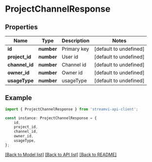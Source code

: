 # ProjectChannelResponse


## Properties

Name | Type | Description | Notes
------------ | ------------- | ------------- | -------------
**id** | **number** | Primary key | [default to undefined]
**project_id** | **number** | User id | [default to undefined]
**channel_id** | **number** | Channel id | [default to undefined]
**owner_id** | **number** | Owner id | [default to undefined]
**usageType** | **number** | usageType | [default to undefined]

## Example

```typescript
import { ProjectChannelResponse } from 'streamvi-api-client';

const instance: ProjectChannelResponse = {
    id,
    project_id,
    channel_id,
    owner_id,
    usageType,
};
```

[[Back to Model list]](../README.md#documentation-for-models) [[Back to API list]](../README.md#documentation-for-api-endpoints) [[Back to README]](../README.md)
